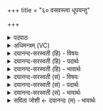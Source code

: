 +++
title = "६० वसवस्त्वा धूपयन्तु"

+++
<details><summary>पदपाठः</summary>

वस॑वः। त्वा॒। धू॒प॒य॒न्तु॒। गा॒य॒त्रेण॑। छन्द॑सा। अ॒ङ्गि॒र॒स्वत्। रु॒द्राः। त्वा॒। धू॒प॒य॒न्तु॒। त्रैष्टु॑भेन। त्रैस्तु॑भेनेति॒ त्रैऽस्तु॑भेन। छन्द॑सा। अ॒ङ्गि॒र॒स्वत्। आ॒दि॒त्याः। त्वा॒। धू॒प॒य॒न्तु॒। जाग॑तेन। छन्द॑सा। अ॒ङ्गि॒र॒स्वत्। विश्वे॑। त्वा॒। दे॒वाः। वै॒श्वा॒न॒राः। धू॒प॒य॒न्तु॒। आनु॑ष्टुभेन। आनु॑स्तुभे॒नेत्यानु॑ऽस्तुभेन। छन्द॑सा। अ॒ङ्गि॒र॒स्वत्। इन्द्रः॑। त्वा॒। धू॒प॒य॒तु॒। वरु॑णः। त्वा॒। धू॒प॒य॒तु॒। विष्णुः॑। त्वा॒। धू॒प॒य॒तु॒। ६०।
</details>

<details><summary>अधिमन्त्रम् (VC)</summary>

- वस्वादयो मन्त्रोक्ता देवताः
- सिन्धुद्वीप ऋषिः
- स्वराट्संकृतिः
- गान्धारः
</details>

<details><summary>दयानन्द-सरस्वती (हि) - विषयः</summary>

फिर विद्वान् लोग पढ़ने हारे और उपदेश के योग्य मनुष्यों को कैसे शुद्ध करें, यह विषय अगले मन्त्र में कहा है ॥
</details>

<details><summary>दयानन्द-सरस्वती (हि) - पदार्थः</summary>

पदार्थान्वयभाषाः -  हे ब्रह्मचारिन् वा ब्रह्मचारिणि ! जो (वसवः) प्रथम विद्वान् लोग (गायत्रेण) वेद के (छन्दसा) गायत्री छन्द से (त्वा) तुझ को (अङ्गिरस्वत्) प्राणों के तुल्य सुगन्धित पदार्थों के समान (धूपयन्तु) संस्कारयुक्त करें (रुद्राः) मध्यम विद्वान् लोग (त्रैष्टुभेन) वेदोक्त (छन्दसा) त्रिष्टुप् छन्द से (अङ्गिरस्वत्) विज्ञान के समान (त्वा) तेरा (धूपयन्तु) विद्या और अच्छी शिक्षा से संस्कार करें (आदित्याः) सर्वोत्तम अध्यापक विद्वान् लोग (जागतेन) (छन्दसा) वेदोक्त जगती छन्द से (अङ्गिरस्वत्) ब्रह्माण्ड के शुद्ध वायु के सदृश (त्वा) तेरा (धूपयन्तु) धर्मयुक्त व्यवहार के ग्रहण से संस्कार करें (वैश्वानराः) सब मनुष्यों में सत्य, धर्म और विद्या के प्रकाश करनेवाले (विश्वे) सब (देवाः) सत्योपदेष्टा विद्वान् लोग (आनुष्टुभेन) वेदोक्त अनुष्टुप् (छन्दसा) छन्द से (अङ्गिरस्वत्) बिजुली के समान (त्वा) तेरा (धूपयन्तु) सत्योपदेश से संस्कार करें (इन्द्रः) परम ऐश्वर्य्ययुक्त राजा (त्वा) तेरा (धूपयतु) राजनीति विद्या से संस्कार करे (वरुणः) श्रेष्ठ न्यायाधीश (त्वा) तुझ को (धूपयतु) न्यायक्रिया से संयुक्त करे और (विष्णुः) सब विद्या और योगाङ्गों का वेत्ता योगीजन (त्वा) तुझ को (धूपयतु) योगविद्या से संस्कारयुक्त करे, तू इन सब की सेवा किया कर ॥६० ॥
</details>

<details><summary>दयानन्द-सरस्वती (हि) - भावार्थः</summary>

भावार्थभाषाः -  सब अध्यापक स्त्री और पुरुषों को चाहिये कि सब श्रेष्ठ क्रियाओं से कन्याओं और पुत्रों को विद्या और शिक्षा से युक्त शीघ्र करें। जिससे ये पूर्ण ब्रह्मचर्य्य ही कर के गृहाश्रम आदि का यथोक्त काल में आचरण करें ॥६० ॥
</details>

<details><summary>दयानन्द-सरस्वती (सं) - विषयः</summary>

पुनर्विद्वांसोऽध्येतॄनुपदेश्यान् मनुष्यान् कथं शोधयेयुरित्याह ॥
</details>

<details><summary>दयानन्द-सरस्वती (सं) - पदार्थः</summary>

पदार्थान्वयभाषाः -  हे ब्रह्मचारिन् ब्रह्मचारिणि वा ! ये वसवो गायत्रेण छन्दसा त्वाङ्गिरस्वद् धूपयन्तु। रुद्रास्त्रैष्टुभेन छन्दसा त्वाङ्गिरस्वद् धूपयन्तु। आदित्या जागतेन छन्दसा त्वाङ्गिरस्वद् धूपयन्तु। वैश्वानरा विश्वेदेवा आनुष्टुभेन छन्दसा त्वाङ्गिरस्वद् धूपयन्तु। इन्द्रस्त्वा धूपयतु। वरुणस्त्वा धूपयतु। विष्णुस्त्वा धूपयत्वेतांस्त्वं सततं सेवस्व ॥६० ॥
</details>

<details><summary>दयानन्द-सरस्वती (सं) - भावार्थः</summary>

भावार्थभाषाः -  सर्वेऽध्यापका अखिला अध्यापिकाश्च सर्वाभिः सत्क्रियाभिर्ब्रह्मचारिणो ब्रह्मचारिणीश्च विद्यासुशिक्षाभ्यां युक्ताः सद्यः संपादयेयुः। यत एते कृतपूर्णब्रह्मचर्य्या गृहाश्रमादीन् यथाकालमाचरेयुः ॥६० ॥
</details>

<details><summary>सविता जोशी ← दयानन्दः (म) - भावार्थः</summary>

भावार्थभाषाः -  सर्व स्त्री व पुरुषांनी (अध्यापकांनी) श्रेष्ठ क्रियांद्वारे मुला-मुलींना लवकरात लवकर विद्या व शिक्षणांनी युक्त करावे. त्यामुळे पूर्ण ब्रह्मचर्याचे पालन करून ते योग्य वेळी गृहस्थाश्रमाचे आचरण करतील.
</details>